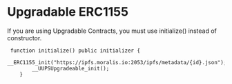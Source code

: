 # Upgradable ERC1155

If you are using Upgradable Contracts, you must use initialize() instead of constructor.

```
 function initialize() public initializer {
        __ERC1155_init("https://ipfs.moralis.io:2053/ipfs/metadata/{id}.json");
        __UUPSUpgradeable_init();
    }

```